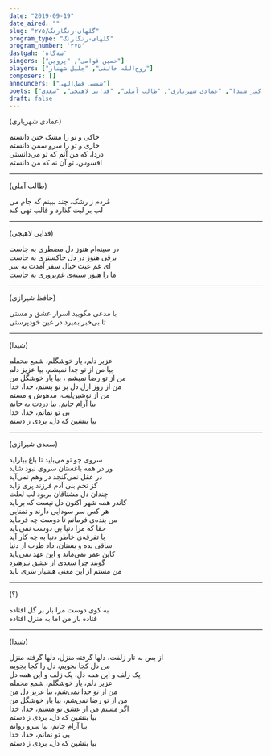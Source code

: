 ```yaml
---
date: "2019-09-19"
date_aired: ""
slug: "گلهای-رنگارنگ/۲۷۵"
program_type: "گلهای-رنگارنگ"
program_number: '۲۷۵'
dastgah: 'سه‌گاه'
singers: ["حسین قوامی", "پروین"]
players: ["روح‌الله خالقی", "جلیل شهناز"]
composers: []
announcers: ["شمسی فضل‌الهی"]
poets: ["حافظ", "علی‌اکبر شیدا", "عمادی شهریاری", "طالب آملی", "فدایی لاهیجی", "سعدی"]
draft: false
---
```


(عمادی شهریاری)  

خاکی و تو را مشک ختن دانستم  
خاری و تو را سرو سمن دانستم  
دردا، که من آنم که تو می‌دانستی  
افسوس، تو آن نه که من دانستم  

---  

(طالب آملی)  

مُردم ز رشک، چند ببینم که جام می  
لب بر لبت گذارد و قالب تهی کند  

---  

(فدایی لاهیجی)  

در سینه‌ام هنوز دل مضطری به جاست‌  
برقی هنوز در دل خاكستری به جاست  
ای غم عبث خیال سفر آمدت به سر  
ما را هنوز سینه‌ی غم‌پروری به جاست  

---  

(حافظ شیرازی)  

با مدعی مگویید اسرار عشق و مستی  
تا بی‌خبر بمیرد در عین خودپرستی  

---  

(شیدا)  

عزیز دلم، یار خوشگلم، شمع محفلم  
بیا من از تو جدا نمیشم، بیا عزیز دلم  
من از تو‌ رضا نمیشم ، بیا یار خوشگل من  
من از روز ازل دل بر تو بستم، خدا، خدا  
من از نوشین‌لبت، مدهوش و مستم  
بیا آرام جانم، بیا دردت به جانم  
بی تو نمانم، خدا، خدا  
بیا بنشین که دل، بردی ز دستم  

---  

(سعدی شیرازی)  

سروی چو تو می‌باید تا باغ بیاراید  
ور در همه باغستان سروی نبود شاید  
در عقل نمی‌گنجد در وهم نمی‌آید  
کز تخم بنی آدم فرزند پری زاید  
چندان دل مشتاقان بربود لب لعلت  
کاندر همه شهر اکنون دل نیست که برباید  
هر کس سر سودایی دارند و تمنایی  
من بنده‌ی فرمانم تا دوست چه فرماید  
حقا که مرا دنیا بی دوست نمی‌باید  
با تفرقه‌ی خاطر دنیا به چه کار آید  
ساقی بده و بستان، داد طرب از دنیا  
کاین عمر نمی‌ماند و این عهد نمی‌پاید  
گویند چرا سعدی از عشق نپرهیزد  
من مستم از این معنی هشیار سَری باید  

---  

(؟)  

به کوی دوست مرا بار بر گل افتاده  
فتاده بار من اما به منزل افتاده  

---  

(شیدا)  

از بس به تار زلفت، دلها گرفته منزل، دلها گرفته منزل  
من دل کجا بجویم، دل را کجا بجویم  
یک زلف و این همه دل، یک زلف و این همه دل  
عزیز دلم، یار خوشگلم، شمع محفلم  
من از تو جدا نمی‌شم، بیا عزیز دل من  
من از تو رضا نمی‌شم، بیا یار خوشگل من  
اگر مستم من از عشق تو مستم، خدا، خدا  
بیا بنشین که دل، بردی ز دستم  
بیا آرام جانم، بیا سرو روانم  
بی تو نمانم، خدا، خدا  
بیا بنشین که دل، بردی ز دستم  
